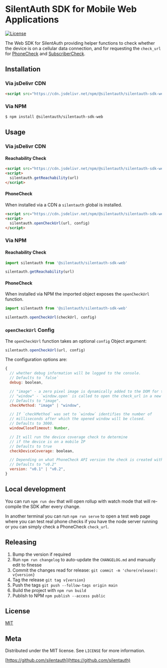 # SilentAuth SDK for Mobile Web Applications

[![License][license-image]][license-url]

The Web SDK for SilentAuth providing helper functions to check whether the device is on a cellular data connection, and for requesting the `check_url` for [PhoneCheck](https://tru.id/docs/phone-check) and [SubscriberCheck](https://tru.id/docs/subscriber-check).

## Installation

### Via jsDelivr CDN

```html
<script src="https://cdn.jsdelivr.net/npm/@silentauth/silentauth-sdk-web/dist/silentauth-sdk.umd.js"></script>
```

### Via NPM

```sh
$ npm install @silentauth/silentauth-sdk-web
```

## Usage

### Via jsDelivr CDN

#### Reachability Check

```html
<script src="https://cdn.jsdelivr.net/npm/@silentauth/silentauth-sdk-web/dist/silentauth-sdk.umd.js"></script>
<script>
  silentauth.getReachability(url)
</script>
```

#### PhoneCheck

When installed via a CDN a `silentauth` global is installed.

```html
<script src="https://cdn.jsdelivr.net/npm/@silentauth/silentauth-sdk-web/dist/silentauth-sdk.umd.js"></script>
<script>
  silentauth.openCheckUrl(url, config)
</script>
```

### Via NPM

#### Reachability Check

```js
import silentauth from '@silentauth/silentauth-sdk-web'

silentauth.getReachability(url)
```

#### PhoneCheck

When installed via NPM the imported object exposes the `openCheckUrl` function.

```js
import silentauth from '@silentauth/silentauth-sdk-web'

silentauth.openCheckUrl(checkUrl, config)
```

### `openCheckUrl` Config

The `openCheckUrl` function takes an optional `config` Object argument:

```js
silentauth.openCheckUrl(url, config)
```

The configuration options are:

```js
{
  // whether debug information will be logged to the console.
  // Defaults to `false`
  debug: boolean,

  // "image" - a zero pixel image is dynamically added to the DOM for the check_url request
  // "window" - `window.open` is called to open the check_url in a new window
  // Defaults to "image".
  checkMethod: "image" | "window",

  // If `checkMethod` was set to `window` identifies the number of
  // milliseconds after which the opened window will be closed.
  // Defaults to 3000.
  windowCloseTimeout: Number,

  // It will run the device coverage check to determine
  // if the device is on a mobile IP
  // Defaults to true
  checkDeviceCoverage: boolean,

  // Depending on what PhoneCheck API version the check is created with.
  // Defaults to "v0.2"
  version: "v0.1" | "v0.2",
}
```

## Local development

You can run `npm run dev` that will open rollup with watch mode that will re-compile the SDK after every change.

In another terminal you can run `npm run serve` to open a test web page where you can test real phone checks if you have the node server running or you can simply check a PhoneCheck `check_url`.

## Releasing

1. Bump the version if required
2. Run `npm run changelog` to auto-update the `CHANGELOG.md` and manually edit to finesse
3. Commit the changes read for release: `git commit -m 'chore(release): v{version}`
4. Tag the release `git tag v{version}`
5. Push the tags `git push --follow-tags origin main`
6. Build the project with `npm run build`
6. Publish to NPM `npm publish --access public`

## License

[MIT](LICENSE)

## Meta

Distributed under the MIT license. See ``LICENSE`` for more information.

[https://github.com/silentauth](https://github.com/silentauth)

[license-image]: https://img.shields.io/badge/License-MIT-blue.svg
[license-url]: LICENSE
